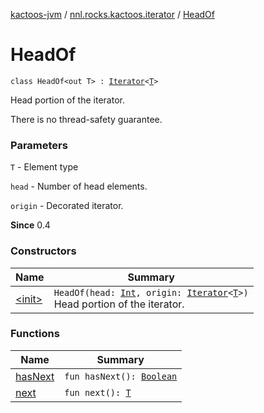 [kactoos-jvm](../../index.md) / [nnl.rocks.kactoos.iterator](../index.md) / [HeadOf](./index.md)

# HeadOf

`class HeadOf<out T> : `[`Iterator`](https://kotlinlang.org/api/latest/jvm/stdlib/kotlin.collections/-iterator/index.html)`<`[`T`](index.md#T)`>`

Head portion of the iterator.

There is no thread-safety guarantee.

### Parameters

`T` - Element type

`head` - Number of head elements.

`origin` - Decorated iterator.

**Since**
0.4

### Constructors

| Name | Summary |
|---|---|
| [&lt;init&gt;](-init-.md) | `HeadOf(head: `[`Int`](https://kotlinlang.org/api/latest/jvm/stdlib/kotlin/-int/index.html)`, origin: `[`Iterator`](https://kotlinlang.org/api/latest/jvm/stdlib/kotlin.collections/-iterator/index.html)`<`[`T`](index.md#T)`>)`<br>Head portion of the iterator. |

### Functions

| Name | Summary |
|---|---|
| [hasNext](has-next.md) | `fun hasNext(): `[`Boolean`](https://kotlinlang.org/api/latest/jvm/stdlib/kotlin/-boolean/index.html) |
| [next](next.md) | `fun next(): `[`T`](index.md#T) |
